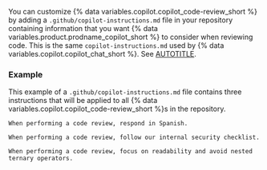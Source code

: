 You can customize {% data variables.copilot.copilot_code-review_short %} by adding a `.github/copilot-instructions.md` file in your repository containing information that you want {% data variables.product.prodname_copilot_short %} to consider when reviewing code. This is the same `copilot-instructions.md` used by {% data variables.copilot.copilot_chat_short %}. See [AUTOTITLE](/copilot/customizing-copilot/adding-repository-custom-instructions-for-github-copilot).

### Example

This example of a `.github/copilot-instructions.md` file contains three instructions that will be applied to all {% data variables.copilot.copilot_code-review_short %}s in the repository.

```text
When performing a code review, respond in Spanish.

When performing a code review, follow our internal security checklist.

When performing a code review, focus on readability and avoid nested ternary operators.
```

